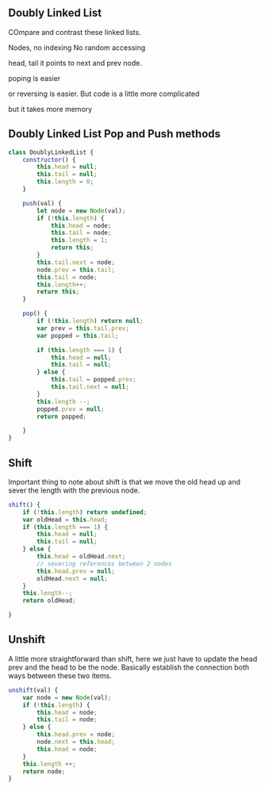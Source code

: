 ## Doubly Linked List

COmpare and contrast these linked lists.

Nodes, no indexing
No random accessing

head, tail
it points to next and prev node.

poping is easier

or reversing is easier. But code is a little more complicated

but it takes more memory

## Doubly Linked List Pop and Push methods
```js
class DoublyLinkedList {
    constructor() {
        this.head = null;
        this.tail = null;
        this.length = 0;
    }

    push(val) {
        let node = new Node(val);
        if (!this.length) {
            this.head = node;
            this.tail = node;
            this.length = 1;
            return this;
        }
        this.tail.next = node;
        node.prev = this.tail;
        this.tail = node;
        this.length++;
        return this;
    }

    pop() {
        if (!this.length) return null;
        var prev = this.tail.prev;
        var popped = this.tail;

        if (this.length === 1) {
            this.head = null;
            this.tail = null;
        } else {
            this.tail = popped.prev;
            this.tail.next = null;
        }
        this.length --;
        popped.prev = null;
        return popped;

    }
}
```

## Shift

Important thing to note about shift is that we move the old head up and sever the length with the previous node.
```js
shift() {
    if (!this.length) return undefined;
    var oldHead = this.head;
    if (this.length === 1) {
        this.head = null;
        this.tail = null;            
    } else {
        this.head = oldHead.next;
        // severing references between 2 nodes
        this.head.prev = null;
        oldHead.next = null;            
    }
    this.length--;
    return oldHead;

}
```

## Unshift
A little more straightforward than shift, here we just have to update the head prev and the head to be the node. Basically establish the connection both ways between these two items.

```js
unshift(val) {
    var node = new Node(val);
    if (!this.length) {
        this.head = node;
        this.tail = node;
    } else {
        this.head.prev = node;
        node.next = this.head;
        this.head = node;
    }
    this.length ++;
    return node;
}
```